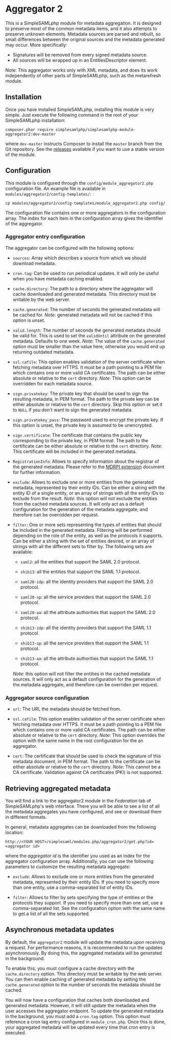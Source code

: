Aggregator 2
============

This is a SimpleSAMLphp module for metadata aggregation. It is designed to preserve most of the common
metadata items, and it also attempts to preserve unknown elements. Metadata sources are parsed and rebuilt,
so small differences between the original sources and the metadata generated may occur. More specifically:

* Signatures will be removed from every signed metadata source.
* All sources will be wrapped up in an EntitiesDescriptor element.

Note: This aggregator works only with XML metadata, and does its work independently of other parts of
SimpleSAMLphp, such as the metarefresh module.

Installation
------------

Once you have installed SimpleSAMLphp, installing this module is very simple. Just execute the following
command in the root of your SimpleSAMLphp installation:

```
composer.phar require simplesamlphp/simplesamlphp-module-aggregator2:dev-master
```

where `dev-master` instructs Composer to install the `master` branch from the Git repository. See the
[releases](https://github.com/simplesamlphp/simplesamlphp-module-aggregator2/releases) available if you
want to use a stable version of the module.

Configuration
-------------

This module is configured through the `config/module_aggregator2.php` configuration file.
An example file is available in `modules/aggregator2/config-templates/`:

    cp modules/aggregator2/config-templates/module_aggregator2.php config/

The configuration file contains one or more aggregators in the configuration array.
The index for each item in the configuration array gives the identifier of the aggregator.


### Aggregator entry configuration

The aggregator can be configured with the following options:

* `sources`:   Array which describes a source from which we should download metadata.

* `cron.tag`:   Can be used to run periodical updates. It will only be useful when you have metadata caching enabled.

* `cache.directory`:   The path to a directory where the aggregator will cache downloaded and generated metadata.
    This directory must be writable by the web server.

* `cache.generated`:   The number of seconds the generated metadata will be cached for.
    *Note*: generated metadata will not be cached if this option is unset.

* `valid.length`:   The number of seconds the generated metadata should be valid for.
    This is used to set the `validUntil` attribute on the generated metadata. Defaults to one week.
    *Note*: The value of the `cache.generated` option must be smaller than the value here, otherwise you would end up
returning outdated metadata.

* `ssl.cafile`:   This option enables validation of the server certificate when fetching metadata over HTTPS. It must be a path
pointing to a PEM file which contains one or more valid CA certificates. The path can be either absolute or relative to the `cert` directory.
    *Note*: This option can be overridden for each metadata source.

* `sign.privatekey`:   The private key that should be used to sign the resulting metadata, in PEM format. The path to the private key can
be either absolute or relative to the `cert` directory. Skip this option or set it to `NULL` if you don't want to sign the generated metadata.

* `sign.privatekey_pass`:   The password used to encrypt the private key. If this option is unset, the private key is assumed to be unencrypted.

* `sign.certificate`:   The certificate that contains the public key corresponding to the private key, in PEM format. The path to the
certificate can be either absolute or relative to the `cert` directory.
    *Note*: This certificate will be included in the generated metadata.

* `RegistrationInfo`:   Allows to specify information about the registrar of the generated metadata. Please refer to the
[MDRPI extension](https://simplesamlphp.org/docs/stable/simplesamlphp-metadata-extensions-rpi) document for further information.

* `exclude`:   Allows to exclude one or more entities from the generated metadata, represented by their entity IDs. Can be either
a string with the entity ID of a single entity, or an array of strings with all the entity IDs to exclude from the result.
    *Note*: this option will not exclude the entities from the cached metadata sources. It will only act as a default
configuration for the generation of the metadata aggregate, and therefore can be overridden per request.

* `filter`:   One or more sets representing the types of entities that should be included in the generated metadata. Filtering
will be performed depending on the role of the entity, as well as the protocols it supports. Can be either a string
with the set of entities desired, or an array of strings with all the different sets to filter by. The following
sets are available:

    * `saml2`: all the entities that support the SAML 2.0 protocol.

    * `shib13`: all the entities that support the SAML 1.1 protocol.

    * `saml20-idp`: all the identity providers that support the SAML 2.0 protocol.

    * `saml20-sp`: all the service providers that support the SAML 2.0 protocol.

    * `saml20-aa`: all the attribute authorities that support the SAML 2.0 protocol.

    * `shib13-idp`: all the identity providers that support the SAML 1.1 protocol.

    * `shib13-sp`: all the service providers that support the SAML 1.1 protocol.

    * `shib13-aa`: all the attribute authorities that support the SAML 1.1 protocol.

    *Note*: this option will not filter the entities in the cached metadata sources. It will only act as a default
configuration for the generation of the metadata aggregate, and therefore can be overriden per request.


### Aggregator source configuration

* `url`:   The URL the metadata should be fetched from.

* `ssl.cafile`:   This option enables validation of the server certificate when fetching metadata over HTTPS. It must be a path
pointing to a PEM file which contains one or more valid CA certificates. The path can be either absolute or relative to the `cert` directory.
    *Note*: This option overrides the option with the same name in the root configuration for the an aggregator.

* `cert`:   The certificate that should be used to check the signature of this metadata document, in PEM format. The path to
the certificate can be either absolute or relative to the `cert` directory.
    *Note*: This cannot be a CA certificate. Validation against CA certificates (PKI) is not supported.


Retrieving aggregated metadata
------------------------------

You will find a link to the aggregator2 module in the *Federation* tab of SimpleSAMLphp's web interface. There you will
be able to see a list of all the metadata aggregates you have configured, and see or download them in different
formats.

In general, metadata aggregates can be downloaded from the following location:

    http://<YOUR HOST>/simplesaml/modules.php/aggregator2/get.php?id=<aggregator id>

where the *aggregator id* is the identifier you used as an index for the aggregator configuration array. Additionally,
you can use the following parameters to customize the resulting metadata aggregate:

* `exclude`:   Allows to exclude one or more entities from the generated metadata, represented by their entity IDs. If you need to
specify more than one entity, use a comma-separated list of entity IDs.

* `filter`:   Allows to filter by sets specifying the type of entities or the protocols they support. If you need to specify more
than one set, use a comma-separated list. See the configuration option with the same name to get a list of all the sets supported.


Asynchronous metadata updates
-----------------------------

By default, the `aggregator2` module will update the metadata upon receiving a request. For performance reasons, it is
recommended to run the updates asynchronously. By doing this, the aggregated metadata will be generated in the
background.

To enable this, you must configure a cache directory with the `cache.directory` option. This directory must be writable
by the web server. You can then enable caching of generated metadata by setting the `cache.generated` option to the
number of seconds the metadata should be cached.

You will now have a configuration that caches both downloaded and generated metadata. However, it will still update the
metadata when the user accesses the aggregator endpoint. To update the generated metadata in the background, you must
add a `cron.tag` option. This option must reference a cron tag entry configured in `module_cron.php`. Once this is
done, your aggregated metadata will be updated every time that cron entry is executed.

